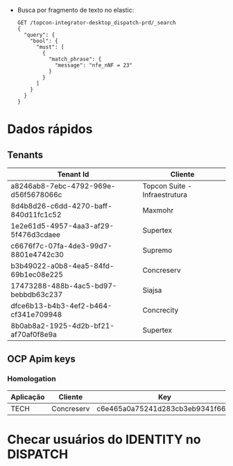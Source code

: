 - Busca por fragmento de texto no elastic:
	```
	GET /topcon-integrator-desktop_dispatch-prd/_search
	{
	  "query": {
	    "bool": {
	      "must": [
	        {
	          "match_phrase": {
	            "message": "nfe_nNF = 23"
	          }
	        }
	      ]
	    }
	  }
	}
	```

# Dados rápidos
## Tenants

| Tenant Id                            | Cliente                       |
| ------------------------------------ | ----------------------------- |
| a8246ab8-7ebc-4792-969e-d56f5678066c | Topcon Suite - Infraestrutura |
| 8d4b8d26-c6dd-4270-baff-840d11fc1c52 | Maxmohr                       |
| 1e2e61d5-4957-4aa3-af29-5f476d3cdaee | Supertex                      |
| c6676f7c-07fa-4de3-99d7-8801e4742c30 | Supremo                       |
| b3b49022-a0b8-4ea5-84fd-69b1ec08e225 | Concreserv                    |
| 17473288-488b-4ac5-bd97-bebbdb63c237 | Siajsa                        |
| dfce6b13-b4b3-4ef2-b464-cf341e709948 | Concrecity                    |
| 8b0ab8a2-1925-4d2b-bf21-af70af0f8e9a | Supertex                      |
## OCP Apim keys
### Homologation

| Aplicação | Cliente    | Key                              |
| --------- | ---------- | -------------------------------- |
| TECH      | Concreserv | c6e465a0a75241d283cb3eb9341f669f |

# Checar usuários do IDENTITY no DISPATCH
